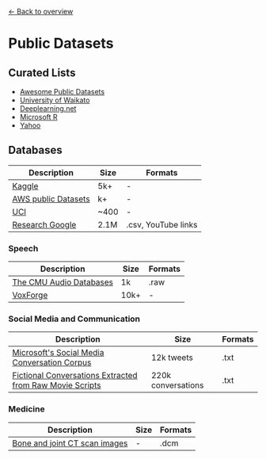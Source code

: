 [← Back to overview](../../../)

# Public Datasets
<!-- Data taken from [Public Datasets related to Machine Learning from our members](https://www.facebook.com/groups/DeepNetGroup/permalink/394240667635488/) -->

## Curated Lists
* [Awesome Public Datasets](https://github.com/caesar0301/awesome-public-datasets)
* [University of Waikato](https://www.cs.waikato.ac.nz/ml/weka/datasets.html)
* [Deeplearning.net](http://deeplearning.net/datasets/)
* [Microsoft R](https://mran.revolutionanalytics.com/documents/data)
* [Yahoo](https://webscope.sandbox.yahoo.com/)

## Databases
Description | Size | Formats
----------- | ---- | -------
[Kaggle](https://www.kaggle.com/datasets) | 5k+ | -
[AWS public Datasets](https://aws.amazon.com/ru/datasets/) | k+ | -
[UCI](http://archive.ics.uci.edu/ml/datasets.html) | ~400 | -
[Research Google](https://research.google.com/audioset/) | 2.1M | .csv, YouTube links

### Speech
Description | Size | Formats
----------- | ---- | -------
[The CMU Audio Databases](http://www.speech.cs.cmu.edu/databases/an4/) | 1k | .raw
[VoxForge](http://www.voxforge.org/home/) | 10k+ | -

### Social Media and Communication
Description | Size | Formats
----------- | ---- | -------
[Microsoft's Social Media Conversation Corpus](http://www.microsoft.com/downloads/details.aspx?displaylang=en&FamilyID=9d5ec23b-f748-48a0-9b23-399d55329b47) | 12k tweets | .txt
[Fictional Conversations Extracted from Raw Movie Scripts](http://www.cs.cornell.edu/~cristian//Cornell_Movie-Dialogs_Corpus.html) | 220k conversations | .txt

### Medicine
Description | Size | Formats
----------- | ---- | -------
[Bone and joint CT scan images](https://isbweb.org/data/vsj/) | - | .dcm
